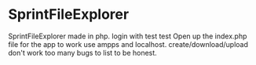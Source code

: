# SprintFileExplorer
SprintFileExplorer made in php.
login with test test
Open up the index.php file for the app to work
use ampps and localhost.
create/download/upload don't work
too many bugs to list to be honest.
